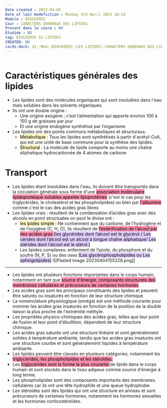 ```yaml
---
Date created : 2023-04-03
Date of last modefiction : Monday 3rd April 2023 18:14
Module : BIOCHIMIE
Cour : CARACTERS GENERAUX DES LIPIDES
Present dans le coure : NO
Étudiée : NO
tag: BIOCHIMIE S2 LIPIDES
CREATED: NO
cards-deck: S2::Med::BIOCHIMIE::LES LIPIDES::CARACTERS GENERAUX DES LIPIDES
---
```

```toc
```
# Caractéristiques générales des lipides 
- Les lipides sont des molécules organiques qui sont insolubles dans l'eau mais solubles dans les solvants organiques.
- Ils ont une double origine :
	- Une origine exogène ; c’est l’alimentation qui apporte environ 100 à 150 g de graisses par jour 
	- Et une origine endogène synthétisé par l’organisme
- Les lipides ont des points communs métaboliques et structuraux. 
	- <mark style="background: #FFF3A3A6;">Métabolique </mark>: Tous les lipides sont synthétisés à partir d'acétyl-CoA, qui est une unité de base commune pour la synthèse des lipides. 
	- <mark style="background: #FFF3A3A6;">Structural</mark> : La molécule de lipide comporte au moins une chaîne aliphatique hydrocarbonée de 4 atomes de carbone
# Transport 
- Les lipides étant insolubles dans l'eau, ils doivent être transportés dans la circulation générale sous forme d'une <mark style="background: #FF5582A6;">association moléculaire lipidoprotéique solubles appelée lipoprotéines</mark> (c'est le cas pour les triglycérides, le cholestérol et les phospholipides) ou bien par <mark style="background: #FF5582A6;">l'albumine </mark>comme c'est le cas des acides gras libres
- Les lipides vrais : résultent de la condensation d’acides gras avec des alcools en point structuales on peut le divise ont :
	- <mark style="background: #FFF3A3A6;">les lpides simple :</mark> Ne contiennent que du carbone, de l’hydrogène et de l’oxygène (C, H, O), ils résultent de <mark style="background: #FF5582A6;">l’estérification de l’alcool par des acides gras </mark> <mark style="background: #D2B3FFA6;">(les glycérides dont l’alcool est le glycérol / Les cérides dont l’alcool est un alcool à longue chaîne aliphatique/ Les stérides dont l’alcool est le stérol.)</mark>
	- Les lipides complexes: enferment de l’azote, du phosphore et du soufre (N, P, S) ou des oses <mark style="background: #D2B3FFA6;">(Les glycérophospholipides ou Les sphingolipides)</mark>
![[Pasted image 20230404155328.png]]








---- 
- Les lipides ont plusieurs fonctions importantes dans le corps humain, notamment en tant que <mark style="background: #FF5582A6;">source d'énergie, composants structurels des membranes cellulaires et précurseurs de certaines hormones</mark>.
- Les acides gras sont les principaux constituants des lipides et peuvent être saturés ou insaturés en fonction de leur structure chimique.
- La nomenclature physiologique (oméga) est une méthode courante pour nommer les acides gras insaturés en fonction de la position de la double liaison la plus proche de l'extrémité méthyle. 
- Les propriétés physico-chimiques des acides gras, telles que leur point de fusion et leur point d'ébullition, dépendent de leur structure chimique.
- Les acides gras saturés ont une structure linéaire et sont généralement solides à température ambiante, tandis que les acides gras insaturés ont une structure courbe et sont généralement liquides à température ambiante.
-  Les lipides peuvent être classés en plusieurs catégories, notamment les <mark style="background: #FF5582A6;">triglycérides, les phospholipides et les stéroïdes. </mark>
- Les <mark style="background: #FF5582A6;">triglycérides sont la forme la plus courante </mark>de lipide dans le corps humain et sont stockés dans le tissu adipeux comme source d'énergie à long terme.
- Les phospholipides sont des composants importants des membranes cellulaires car ils ont une tête hydrophile et une queue hydrophobe.
-  Les stéroïdes sont des lipides qui ont une structure en anneau et sont précurseurs de certaines hormones, notamment les hormones sexuelles et les hormones corticostéroïdes.

